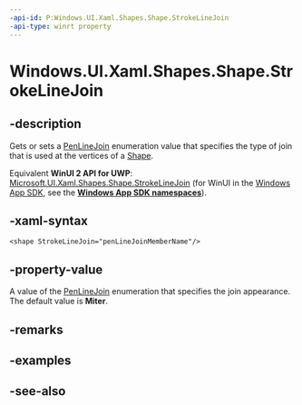 ```yaml
---
-api-id: P:Windows.UI.Xaml.Shapes.Shape.StrokeLineJoin
-api-type: winrt property
---
```


<!-- Property syntax
public Windows.UI.Xaml.Media.PenLineJoin StrokeLineJoin { get;  set; }
-->

# Windows.UI.Xaml.Shapes.Shape.StrokeLineJoin

## -description
Gets or sets a [PenLineJoin](../windows.ui.xaml.media/penlinejoin.md) enumeration value that specifies the type of join that is used at the vertices of a [Shape](shape.md).

Equivalent **WinUI 2 API for UWP**: [Microsoft.UI.Xaml.Shapes.Shape.StrokeLineJoin](/windows/winui/api/microsoft.ui.xaml.shapes.shape.strokelinejoin) (for WinUI in the [Windows App SDK](/windows/apps/windows-app-sdk/), see the **[Windows App SDK namespaces](/windows/windows-app-sdk/api/winrt/)**).

## -xaml-syntax
```xaml
<shape StrokeLineJoin="penLineJoinMemberName"/>
```


## -property-value
A value of the [PenLineJoin](../windows.ui.xaml.media/penlinejoin.md) enumeration that specifies the join appearance. The default value is **Miter**.

## -remarks

## -examples

## -see-also
